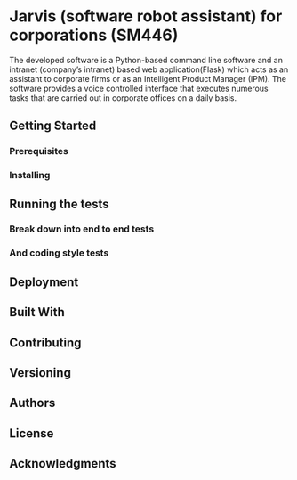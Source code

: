 # Jarvis (software robot assistant) for corporations (SM446)
The developed software is a Python-based command line software and an intranet (company’s intranet) based web application(Flask) which acts as an assistant to corporate firms or as an Intelligent Product Manager (IPM). The software provides a voice controlled interface that executes numerous tasks that are carried out in corporate offices on a daily basis. 

## Getting Started


### Prerequisites


### Installing


## Running the tests


### Break down into end to end tests


### And coding style tests


## Deployment


## Built With


## Contributing


## Versioning


## Authors


## License


## Acknowledgments

